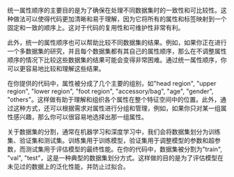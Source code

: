 统一属性顺序的主要目的是为了确保在处理不同数据集时的一致性和可比较性。这种做法可以使得代码更加清晰和易于理解，因为它将所有的属性和标签映射到一个固定和一致的顺序上。这对于代码的复用性和可维护性非常有利。

此外，统一的属性顺序也可以帮助比较不同数据集的结果。例如，如果你正在进行一个多数据集的研究，并且每个数据集都有其自己的属性顺序，那么在不调整属性顺序的情况下比较这些数据集的结果可能会变得非常困难。通过统一属性顺序，你可以更容易地比较和理解这些结果。

在你提供的代码中，属性被分成了几个主要的组别，如"head region", "upper region", "lower region", "foot region", "accessory/bag", "age", "gender", "others"。这样做有助于理解和组织各个属性在整个特征空间中的位置。此外，通过这种方式，还可以根据需求对属性进行分组和管理，例如，如果你只对某一组属性感兴趣，那么你可以很容易地选择出那一组属性。

关于数据集的分割，通常在机器学习和深度学习中，我们会将数据集划分为训练集、验证集和测试集。训练集用于训练模型，验证集用于调整模型的参数和超参数，而测试集用于评估模型的最终性能。在你的代码中，数据集被分割为"train", "val", "test"，这是一种典型的数据集划分方式。这样做的目的是为了评估模型在未见过的数据上的泛化性能，并防止过拟合。

